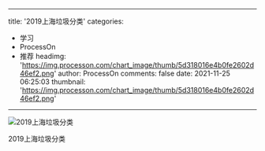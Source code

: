 
---
title: '2019上海垃圾分类'
categories: 
 - 学习
 - ProcessOn
 - 推荐
headimg: 'https://img.processon.com/chart_image/thumb/5d318016e4b0fe2602d46ef2.png'
author: ProcessOn
comments: false
date: 2021-11-25 06:25:03
thumbnail: 'https://img.processon.com/chart_image/thumb/5d318016e4b0fe2602d46ef2.png'
---

<div>   
<img class="thumb" alt="2019上海垃圾分类" src="https://img.processon.com/chart_image/thumb/5d318016e4b0fe2602d46ef2.png" referrerpolicy="no-referrer">
<p>2019上海垃圾分类</p>  
</div>
            